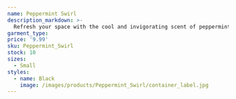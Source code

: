 ```yaml
---
name: Peppermint Swirl
description_markdown: >-
  Refresh your space with the cool and invigorating scent of peppermint swirl, reminiscent of holiday candies and winter festivities.
garment_type:
price: '9.99'
sku: Peppermint_Swirl
stock: 10
sizes:
  - Small
styles:
  - name: Black
    image: /images/products/Peppermint_Swirl/container_label.jpg
---
```

